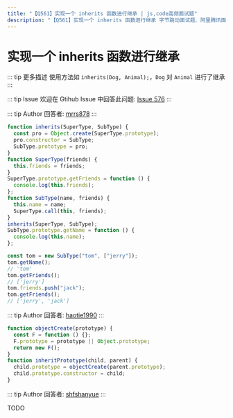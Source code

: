 ```yaml
---
title: "【Q561】实现一个 inherits 函数进行继承 | js,code高频面试题"
description: "【Q561】实现一个 inherits 函数进行继承 字节跳动面试题、阿里腾讯面试题、美团小米面试题。"
---
```


# 实现一个 inherits 函数进行继承

::: tip 更多描述
使用方法如 `inherits(Dog, Animal);`，`Dog` 对 `Animal` 进行了继承
:::

::: tip Issue
欢迎在 Gtihub Issue 中回答此问题: [Issue 576](https://github.com/shfshanyue/Daily-Question/issues/576)
:::

::: tip Author
回答者: [mrrs878](https://github.com/mrrs878)
:::

```js
function inherits(SuperType, SubType) {
  const pro = Object.create(SuperType.prototype);
  pro.constructor = SubType;
  SubType.prototype = pro;
}
function SuperType(friends) {
  this.friends = friends;
}
SuperType.prototype.getFriends = function () {
  console.log(this.friends);
};
function SubType(name, friends) {
  this.name = name;
  SuperType.call(this, friends);
}
inherits(SuperType, SubType);
SubType.prototype.getName = function () {
  console.log(this.name);
};

const tom = new SubType("tom", ["jerry"]);
tom.getName();
// 'tom'
tom.getFriends();
// ['jerry']
tom.friends.push("jack");
tom.getFriends();
// ['jerry', 'jack']
```

::: tip Author
回答者: [haotie1990](https://github.com/haotie1990)
:::

```js
function objectCreate(prototype) {
  const F = function () {};
  F.prototype = prototype || Object.prototype;
  return new F();
}
function inheritPrototype(child, parent) {
  child.prototype = objectCreate(parent.prototype);
  child.prototype.constructor = child;
}
```

::: tip Author
回答者: [shfshanyue](https://github.com/shfshanyue)
:::

TODO
